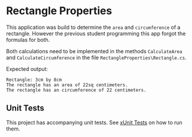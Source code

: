 # Rectangle Properties

This application was build to determine the `area` and `circumference` of a rectangle. However the previous student programming this app forgot the formulas for both.

Both calculations need to be implemented in the methods `CalculateArea` and `CalculateCircumference` in the file `RectangleProperties\Rectangle.cs`.

Expected output:

```text
Rectangle: 3cm by 8cm
The rectangle has an area of 22sq centimeters.
The rectangle has an circumference of 22 centimeters.
```

## Unit Tests

This project has accompanying unit tests. See [xUnit Tests](/README.md#xunit_tests) on how to run them.
